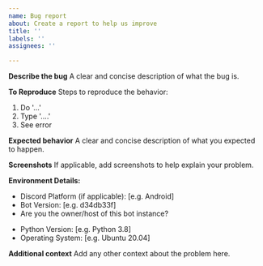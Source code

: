 ```yaml
---
name: Bug report
about: Create a report to help us improve
title: ''
labels: ''
assignees: ''

---
```


**Describe the bug**
A clear and concise description of what the bug is.

**To Reproduce**
Steps to reproduce the behavior:
1. Do '...'
2. Type '....'
3. See error

**Expected behavior**
A clear and concise description of what you expected to happen.

**Screenshots**
If applicable, add screenshots to help explain your problem.

**Environment Details:**
<!-- Bot version and instance owner information can be obtained from the 'about' command. --> 
 - Discord Platform (if applicable): [e.g. Android]
 - Bot Version: [e.g. d34db33f]
 - Are you the owner/host of this bot instance? 
<!-- Please fill the following information if you are the owner/host of this bot instance-->
 - Python Version: [e.g. Python 3.8]
 - Operating System: [e.g. Ubuntu 20.04]

**Additional context**
Add any other context about the problem here.
